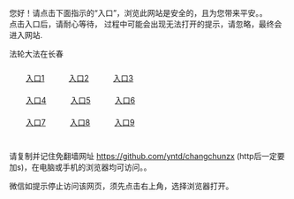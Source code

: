 您好！请点击下面指示的“入口”，浏览此网站是安全的，且为您带来平安。。 <br/>
点击入口后，请耐心等待， 过程中可能会出现无法打开的提示，请忽略，最终会进入网站. </br>

法轮大法在长春<br/>
<div style="padding:10px"><a style="margin:20px" target="_blank" href="https://d39juhwj7fubpg.cloudfront.net/2Qpsp?fzakdrma" id="ccLink1" rel="nofollow">入口1</a> <a target="_blank" style="margin:20px" href="https://drd20l815ddbf.cloudfront.net/2Qpsp?hcnmbi" id="ccLink2" rel="nofollow">入口2</a> <a style="margin:20px" target="_blank" href="https://d3o7vd5ds7zx34.cloudfront.net/2Qpsp?rmlwpagc" id="ccLink3" rel="nofollow">入口3</a></div>

<div style="padding:10px" ><a style="margin:20px" target="_blank" href="https://d39juhwj7fubpg.cloudfront.net/2Qpsp?fzakdrma" id="ccLink4" rel="nofollow">入口4</a> <a style="margin:20px" href="https://drd20l815ddbf.cloudfront.net/2Qpsp?hcnmbi" target="_blank" id="ccLink5" rel="nofollow">入口5</a> <a style="margin:20px" href="https://d3o7vd5ds7zx34.cloudfront.net/2Qpsp?rmlwpagc" target="_blank" id="ccLink6" rel="nofollow">入口6</a></div>

<div style="padding:10px"><a style="margin:20px" target="_blank" href="https://d39juhwj7fubpg.cloudfront.net/2Qpsp?fzakdrma" id="ccLink7" rel="nofollow">入口7</a> <a style="margin:20px" href="https://drd20l815ddbf.cloudfront.net/2Qpsp?hcnmbi" target="_blank" id="ccLink8" rel="nofollow">入口8</a> <a style="margin:20px" target="_blank" href="https://d3o7vd5ds7zx34.cloudfront.net/2Qpsp?rmlwpagc" id="ccLink9" rel="nofollow">入口9</a></div>

<br/>



请复制并记住免翻墙网址 https://github.com/yntd/changchunzx (http后一定要加s)，在电脑或手机的浏览器均可访问。。<br/>

微信如提示停止访问该网页，须先点击右上角，选择浏览器打开。
